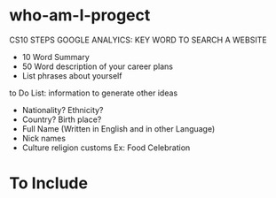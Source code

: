 # who-am-I-progect
CS10
STEPS
GOOGLE ANALYICS: KEY WORD TO SEARCH A WEBSITE
- 10 Word Summary
- 50 Word description of your career plans
- List phrases about yourself

to Do List: information to generate other ideas
- Nationality?
Ethnicity?
- Country?
Birth place?
- Full Name (Written in English and in other Language)
- Nick names
- Culture religion customs Ex: Food Celebration





# To Include
